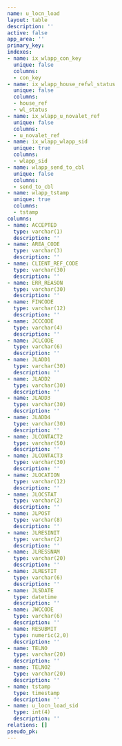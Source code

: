 ```yaml
---
name: u_locn_load
layout: table
description: ''
active: false
app_area: ''
primary_key: 
indexes:
- name: ix_wlapp_con_key
  unique: false
  columns:
  - con_key
- name: ix_wlapp_house_refwl_status
  unique: false
  columns:
  - house_ref
  - wl_status
- name: ix_wlapp_u_novalet_ref
  unique: false
  columns:
  - u_novalet_ref
- name: ix_wlapp_wlapp_sid
  unique: true
  columns:
  - wlapp_sid
- name: wlapp_send_to_cbl
  unique: false
  columns:
  - send_to_cbl
- name: wlapp_tstamp
  unique: true
  columns:
  - tstamp
columns:
- name: ACCEPTED
  type: varchar(1)
  description: ''
- name: AREA_CODE
  type: varchar(3)
  description: ''
- name: CLIENT_REF_CODE
  type: varchar(30)
  description: ''
- name: ERR_REASON
  type: varchar(30)
  description: ''
- name: FINCODE
  type: varchar(12)
  description: ''
- name: JCCCODE
  type: varchar(4)
  description: ''
- name: JCLCODE
  type: varchar(6)
  description: ''
- name: JLADD1
  type: varchar(30)
  description: ''
- name: JLADD2
  type: varchar(30)
  description: ''
- name: JLADD3
  type: varchar(30)
  description: ''
- name: JLADD4
  type: varchar(30)
  description: ''
- name: JLCONTACT2
  type: varchar(50)
  description: ''
- name: JLCONTACT3
  type: varchar(30)
  description: ''
- name: JLOCATION
  type: varchar(12)
  description: ''
- name: JLOCSTAT
  type: varchar(2)
  description: ''
- name: JLPOST
  type: varchar(8)
  description: ''
- name: JLRESINIT
  type: varchar(2)
  description: ''
- name: JLRESSNAM
  type: varchar(20)
  description: ''
- name: JLRESTIT
  type: varchar(6)
  description: ''
- name: JLSDATE
  type: datetime
  description: ''
- name: JWCCODE
  type: varchar(6)
  description: ''
- name: RESUBMIT
  type: numeric(2,0)
  description: ''
- name: TELNO
  type: varchar(20)
  description: ''
- name: TELNO2
  type: varchar(20)
  description: ''
- name: tstamp
  type: timestamp
  description: ''
- name: u_locn_load_sid
  type: int(4)
  description: ''
relations: []
pseudo_pk: 
---
```


